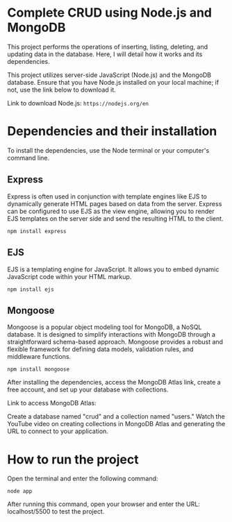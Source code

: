 # Complete CRUD using Node.js and MongoDB
This project performs the operations of inserting, listing, deleting, and updating data in the database. Here, I will detail how it works and its dependencies.

This project utilizes server-side JavaScript (Node.js) and the MongoDB database. Ensure that you have Node.js installed on your local machine; if not, use the link below to download it.

Link to download Node.js:
`https://nodejs.org/en`

# Dependencies and their installation

To install the dependencies, use the Node terminal or your computer's command line.

## Express

Express is often used in conjunction with template engines like EJS to dynamically generate HTML pages based on data from the server. Express can be configured to use EJS as the view engine, allowing you to render EJS templates on the server side and send the resulting HTML to the client.

`npm install express`

## EJS

EJS is a templating engine for JavaScript. It allows you to embed dynamic JavaScript code within your HTML markup.

`npm install ejs`

## Mongoose

Mongoose is a popular object modeling tool for MongoDB, a NoSQL database. It is designed to simplify interactions with MongoDB through a straightforward schema-based approach. Mongoose provides a robust and flexible framework for defining data models, validation rules, and middleware functions.

`npm install mongoose`

After installing the dependencies, access the MongoDB Atlas link, create a free account, and set up your database with collections.

Link to access MongoDB Atlas:

Create a database named "crud" and a collection named "users." Watch the YouTube video on creating collections in MongoDB Atlas and generating the URL to connect to your application.

# How to run the project

Open the terminal and enter the following command:

`node app`

After running this command, open your browser and enter the URL: localhost/5500 to test the project.
